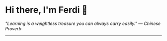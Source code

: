 <h1>Hi there, I'm Ferdi 👋</h1>

<p><em>
  "Learning is a weightless treasure you can always carry easily." — Chinese Proverb
</em></p>

---
